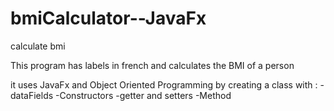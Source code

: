 # bmiCalculator--JavaFx
calculate bmi

This program has labels in french and calculates the BMI of a person

it uses JavaFx and Object Oriented Programming by creating a class with :
-dataFields
-Constructors 
-getter and setters 
-Method
